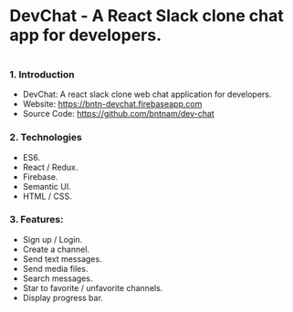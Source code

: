 <h1>DevChat - A React Slack clone chat app for developers.</h1>
<img class="img-fluid mb-5" src="https://bntnam.github.io/img/portfolio/dev-chat.png" alt="">
<h3>1. Introduction</h3>
<ul>
  <li>DevChat: A react slack clone web chat application for developers.</li>
  <li>Website: <a href="https://bntn-devchat.firebaseapp.com/" target="_blank">https://bntn-devchat.firebaseapp.com</a></li>
  <li>Source Code: <a href="https://github.com/bntnam/dev-chat" target="_blank">https://github.com/bntnam/dev-chat</a></li>
</ul>
<h3>2. Technologies</h3>
<ul>
  <li>ES6.</li>
  <li>React / Redux.</li>
  <li>Firebase.</li>
  <li>Semantic UI.</li>
  <li>HTML / CSS.</li>
</ul>
<h3>3. Features:</h3>
<ul>
  <li>Sign up / Login.</li>
  <li>Create a channel.</li>
  <li>Send text messages.</li>
  <li>Send media files.</li>
  <li>Search messages.</li>
  <li>Star to favorite / unfavorite channels.</li>
  <li>Display progress bar.</li>
</ul>
